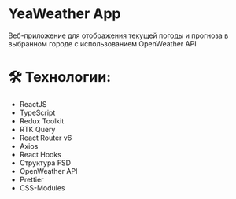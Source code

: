 # YeaWeather App

Веб-приложение для отображения текущей погоды и прогноза в выбранном городе с использованием OpenWeather API

# 🛠 Технологии:

- ReactJS
- TypeScript
- Redux Toolkit
- RTK Query
- React Router v6
- Axios
- React Hooks
- Структура FSD
- OpenWeather API
- Prettier
- CSS-Modules
